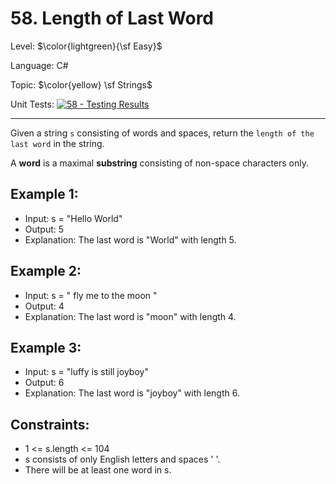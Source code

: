 # 58. Length of Last Word

Level: $\color{lightgreen}{\sf Easy}$

Language: C#

Topic: $\color{yellow} \sf Strings$

Unit Tests: [![58 - Testing Results](https://github.com/F4NT0/My-LeetCode-Solvings/actions/workflows/58.yml/badge.svg)](https://github.com/F4NT0/My-LeetCode-Solvings/actions/workflows/58.yml)

---

Given a string `s` consisting of words and spaces, return the `length of the last word` in the string.

A **word** is a maximal **substring** consisting of non-space characters only.


## Example 1:

- Input: s = "Hello World"
- Output: 5
- Explanation: The last word is "World" with length 5.

## Example 2:

- Input: s = "   fly me   to   the moon  "
- Output: 4
- Explanation: The last word is "moon" with length 4.

## Example 3:

- Input: s = "luffy is still joyboy"
- Output: 6
- Explanation: The last word is "joyboy" with length 6.
 

## Constraints:

- 1 <= s.length <= 104
- s consists of only English letters and spaces ' '.
- There will be at least one word in s.